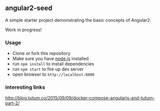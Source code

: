 ## angular2-seed

A simple starter project demonstrating the basic concepts of Angular2.

Work in progress!

### Usage
- Clone or fork this repository
- Make sure you have [node.js](https://nodejs.org/) installed
- run `npm install` to install dependencies
- run `npm start` to fire up dev server
- open browser to `http://localhost:8080`


### interesting links
http://blog.tutum.co/2015/09/09/docker-compose-angularjs-and-tutum-part-2/
